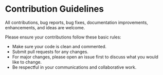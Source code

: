 # Contribution Guidelines

All contributions, bug reports, bug fixes, documentation improvements, enhancements, and ideas are welcome.

Please ensure your contributions follow these basic rules:
- Make sure your code is clean and commented.
- Submit pull requests for any changes.
- For major changes, please open an issue first to discuss what you would like to change.
- Be respectful in your communications and collaborative work.
